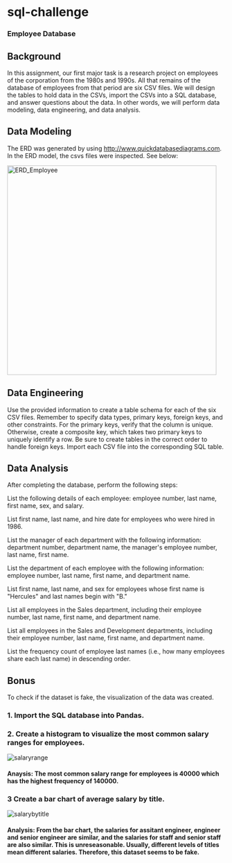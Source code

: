 # sql-challenge
### Employee Database
## Background
In this assignment, our first major task is a research project on employees of the corporation from the 1980s and 1990s. All that remains of the database of employees from that period are six CSV files. We will design the tables to hold data in the CSVs, import the CSVs into a SQL database, and answer questions about the data. In other words, we will perform data modeling, data engineering, and data analysis.
## Data Modeling
The ERD was generated by using http://www.quickdatabasediagrams.com. In the ERD model, the csvs files were inspected. See below:

<img width="483" alt="ERD_Employee" src="https://user-images.githubusercontent.com/100816322/168655611-e1af115e-56ba-4d5f-9625-7456ad0f5a7b.PNG">

## Data Engineering
Use the provided information to create a table schema for each of the six CSV files. Remember to specify data types, primary keys, foreign keys, and other constraints.
For the primary keys, verify that the column is unique. Otherwise, create a composite key, which takes two primary keys to uniquely identify a row.
Be sure to create tables in the correct order to handle foreign keys.
Import each CSV file into the corresponding SQL table.

## Data Analysis
After completing the database, perform the following steps:

List the following details of each employee: employee number, last name, first name, sex, and salary.

List first name, last name, and hire date for employees who were hired in 1986.

List the manager of each department with the following information: department number, department name, the manager's employee number, last name, first name.

List the department of each employee with the following information: employee number, last name, first name, and department name.

List first name, last name, and sex for employees whose first name is "Hercules" and last names begin with "B."

List all employees in the Sales department, including their employee number, last name, first name, and department name.

List all employees in the Sales and Development departments, including their employee number, last name, first name, and department name.

List the frequency count of employee last names (i.e., how many employees share each last name) in descending order.
## Bonus
To check if the dataset is fake, the visualization of the data was created.

### 1. Import the SQL database into Pandas.

### 2. Create a histogram to visualize the most common salary ranges for employees.
![salaryrange](https://user-images.githubusercontent.com/100816322/168657455-5efb5b2f-c153-4e6f-ac03-c7c5bfc685e5.png)

#### Anaysis: The most common salary range for employees is 40000 which has the highest frequency of 140000. 

### 3 Create a bar chart of average salary by title.
![salarybytitle](https://user-images.githubusercontent.com/100816322/168668521-7ce2fef6-b707-4dff-a564-57dad3cf8aea.png)

#### Analysis: From the bar chart, the salaries for assitant engineer, engineer and senior engineer are similar, and the salaries for staff and senior staff are also similar. This is unreseasonable. Usually, different levels of titles mean different salaries. Therefore, this dataset seems to be fake.

